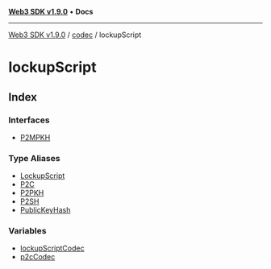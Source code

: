 [**Web3 SDK v1.9.0**](../../../../README.md) • **Docs**

***

[Web3 SDK v1.9.0](../../../../globals.md) / [codec](../../README.md) / lockupScript

# lockupScript

## Index

### Interfaces

- [P2MPKH](interfaces/P2MPKH.md)

### Type Aliases

- [LockupScript](type-aliases/LockupScript.md)
- [P2C](type-aliases/P2C.md)
- [P2PKH](type-aliases/P2PKH.md)
- [P2SH](type-aliases/P2SH.md)
- [PublicKeyHash](type-aliases/PublicKeyHash.md)

### Variables

- [lockupScriptCodec](variables/lockupScriptCodec.md)
- [p2cCodec](variables/p2cCodec.md)
